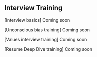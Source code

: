 ## Interview Training 

[Interview basics] Coming soon

[Unconscious bias training] Coming soon

[Values interview training] Coming soon

[Resume Deep Dive training] Coming soon
